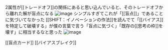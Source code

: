 
2属性が[[トレードオフ]]の関係にあると思い込んでいると、そのトレードオフから離れた解が盲点になる
![image](https://gyazo.com/6245921c76308fde34b2c23eea1f4c12/thumb/1000)
シンプルすぎてこれが「[[盲点]]」であることに気づいてなかった
[[SHIFT：イノベーションの作法]]を読んでて「[[バイアス]]を特定して破壊する」が僕の言葉で言う「盲点に気づく」「既存の[[思考の枠]]を壊す」に相当するなと思った
![image](https://gyazo.com/e67de840f75ffa1427bdb9fb796ec6fd/thumb/1000)

[[盲点カード]]
[[バイアスブレイク]]
